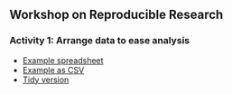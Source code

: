 ## Workshop on Reproducible Research

### Activity 1: Arrange data to ease analysis

- [Example spreadsheet](Activity1.xlsx)
- [Example as CSV](Activity1.csv)
- [Tidy version](Activity1_tidy.csv)
